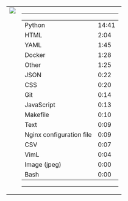 
<table><tr>
<td valign="top">
  <img src="https://wakatime.com/share/@Aperture/0cd21d5d-ac4f-458d-9c71-d06f479c1297.png" />
</td>

<td valign="top">
  <hr>
  <table>
    <tr><td>Python</td><td>14:41</td></tr><tr><td>HTML</td><td>2:04</td></tr><tr><td>YAML</td><td>1:45</td></tr><tr><td>Docker</td><td>1:28</td></tr><tr><td>Other</td><td>1:25</td></tr><tr><td>JSON</td><td>0:22</td></tr><tr><td>CSS</td><td>0:20</td></tr><tr><td>Git</td><td>0:14</td></tr><tr><td>JavaScript</td><td>0:13</td></tr><tr><td>Makefile</td><td>0:10</td></tr><tr><td>Text</td><td>0:09</td></tr><tr><td>Nginx configuration file</td><td>0:09</td></tr><tr><td>CSV</td><td>0:07</td></tr><tr><td>VimL</td><td>0:04</td></tr><tr><td>Image (jpeg)</td><td>0:00</td></tr><tr><td>Bash</td><td>0:00</td></tr>
  </table>
  <hr>
</td>
</tr></table>

